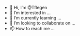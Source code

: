 - 👋 Hi, I’m @Tflegen
- 👀 I’m interested in ...
- 🌱 I’m currently learning ...
- 💞️ I’m looking to collaborate on ...
- 📫 How to reach me ...

<!---
Tflegen/Tflegen is a ✨ special ✨ repository because its `README.md` (this file) appears on your GitHub profile.
You can click the Preview link to take a look at your changes.
--->

